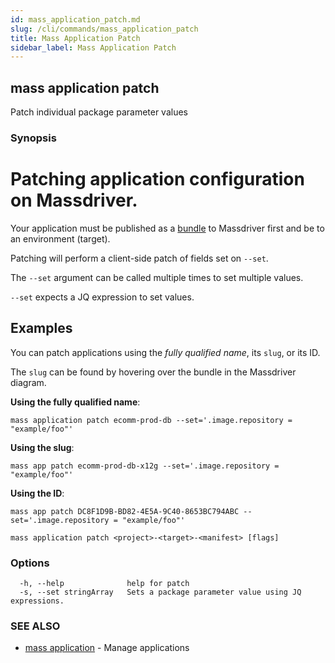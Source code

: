 ```yaml
---
id: mass_application_patch.md
slug: /cli/commands/mass_application_patch
title: Mass Application Patch
sidebar_label: Mass Application Patch
---
```

## mass application patch

Patch individual package parameter values

### Synopsis

# Patching application configuration on Massdriver.

Your application must be published as a [bundle](https://docs.massdriver.cloud/bundles) to Massdriver first and be to an environment (target).

Patching will perform a client-side patch of fields set on `--set`.

The `--set` argument can be called multiple times to set multiple values.

`--set` expects a JQ expression to set values.

## Examples

You can patch applications using the _fully qualified name_, its `slug`, or its ID.

The `slug` can be found by hovering over the bundle in the Massdriver diagram.

**Using the fully qualified name**:

```shell
mass application patch ecomm-prod-db --set='.image.repository = "example/foo"'
```

**Using the slug**:

```shell
mass app patch ecomm-prod-db-x12g --set='.image.repository = "example/foo"'
```

**Using the ID**:

```shell
mass app patch DC8F1D9B-BD82-4E5A-9C40-8653BC794ABC --set='.image.repository = "example/foo"'
```


```
mass application patch <project>-<target>-<manifest> [flags]
```

### Options

```
  -h, --help              help for patch
  -s, --set stringArray   Sets a package parameter value using JQ expressions.
```

### SEE ALSO

* [mass application](/cli/commands/mass_application)	 - Manage applications
